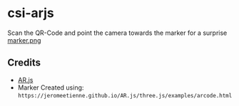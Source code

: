 # csi-arjs
Scan the QR-Code and point the camera towards the marker for a surprise
[marker.png](./markerqr.png)


## Credits

- [AR.js](https://github.com/AR-js-org/AR.js)
- Marker Created using: `https://jeromeetienne.github.io/AR.js/three.js/examples/arcode.html`
